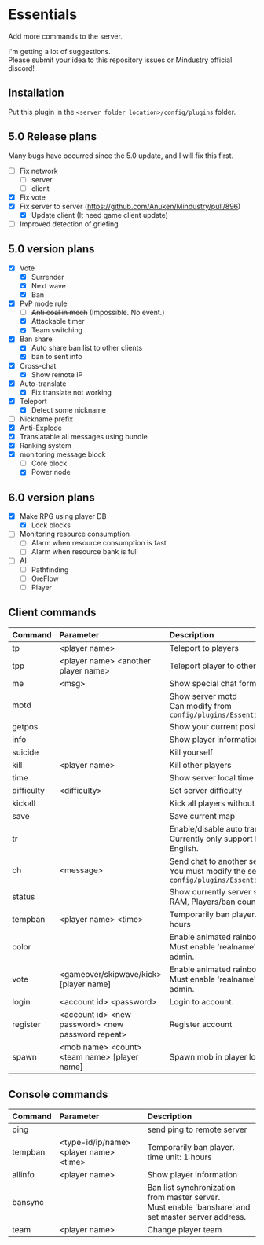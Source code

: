 # Essentials
Add more commands to the server.  

I'm getting a lot of suggestions.  
Please submit your idea to this repository issues or Mindustry official discord!

## Installation

Put this plugin in the ``<server folder location>/config/plugins`` folder.

## 5.0 Release plans
Many bugs have occurred since the 5.0 update, and I will fix this first.<br>
- [ ] Fix network
  - [ ] server
  - [ ] client
- [x] Fix vote
- [x] Fix server to server (https://github.com/Anuken/Mindustry/pull/896)
  - [x] Update client (It need game client update)
- [ ] Improved detection of griefing

## 5.0 version plans
- [x] Vote
  - [x] Surrender
  - [x] Next wave
  - [x] Ban
- [x] PvP mode rule
  - [ ] ~~Anti coal in mech~~ (Impossible. No event.)
  - [x] Attackable timer
  - [x] Team switching
- [x] Ban share
  - [x] Auto share ban list to other clients
  - [x] ban to sent info
- [x] Cross-chat
  - [x] Show remote IP
- [x] Auto-translate
  - [x] Fix translate not working
- [x] Teleport
  - [x] Detect some nickname
- [ ] Nickname prefix
- [x] Anti-Explode
- [x] Translatable all messages using bundle
- [x] Ranking system
- [x] monitoring message block
  - [ ] Core block
  - [x] Power node

## 6.0 version plans
- [x] Make RPG using player DB
  - [x] Lock blocks
- [ ] Monitoring resource consumption
  - [ ] Alarm when resource consumption is fast
  - [ ] Alarm when resource bank is full
- [ ] AI
  - [ ] Pathfinding
  - [ ] OreFlow
  - [ ] Player
  
## Client commands

| Command | Parameter | Description |
|:---|:---|:--- |
| tp | &lt;player name&gt; | Teleport to players |
| tpp | &lt;player name&gt; &lt;another player name&gt; | Teleport player to other players |
| me | &lt;msg&gt; | Show special chat format |
| motd |  | Show server motd <br> Can modify from ``config/plugins/Essentials/motd.txt`` |
| getpos |  | Show your current position position |
| info |  | Show player information |
| suicide |  | Kill yourself |
| kill | &lt;player name&gt; | Kill other players |
| time |  | Show server local time |
| difficulty | &lt;difficulty&gt; | Set server difficulty |
| kickall |  | Kick all players without you. |
| save |  | Save current map |
| tr |  | Enable/disable auto translate <br> Currently only support Korean to English. |
| ch | &lt;message&gt; | Send chat to another server () <br> You must modify the settings in ``config/plugins/Essentials/config.txt`` |
| status |  | Show currently server status (TPS, RAM, Players/ban count) |
| tempban | &lt;player name&gt; &lt;time&gt; | Temporarily ban player. time unit: 1 hours |
| color |  | Enable animated rainbow nickname. <br> Must enable 'realname' and can use admin. |
| vote | &lt;gameover/skipwave/kick&gt; [player name] | Enable animated rainbow nickname. <br> Must enable 'realname' and can use admin. |
| login | &lt;account id&gt; &lt;password&gt; | Login to account. |
| register | &lt;account id&gt; &lt;new password&gt; &lt;new password repeat&gt; | Register account |
| spawn | &lt;mob name&gt; &lt;count&gt; &lt;team name&gt; [player name] | Spawn mob in player location |

## Console commands

| Command | Parameter | Description |
|:---|:---|:---|
| ping |  | send ping to remote server |
| tempban | &lt;type-id/ip/name&gt; &lt;player name&gt; &lt;time&gt; | Temporarily ban player. time unit: 1 hours |
| allinfo | &lt;player name&gt; | Show player information |
| bansync |  | Ban list synchronization from master server. <br> Must enable 'banshare' and set master server address. |
| team | &lt;player name&gt;  | Change player team |